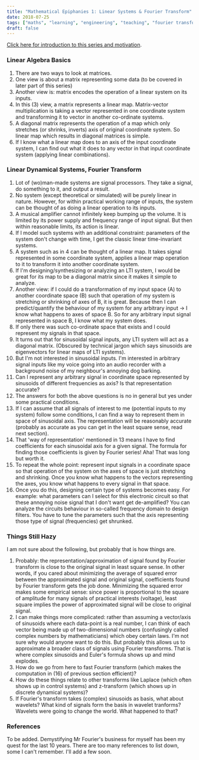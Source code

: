 ```yaml
---
title: "Mathematical Epiphanies 1: Linear Systems & Fourier Transform"
date: 2018-07-25
tags: ["maths", "learning", "engineering", "teaching", "fourier transform", "signals and systems", "maths-epiphany"]
draft: false
---
```


[Click here for introduction to this series and motivation](/post/mathematical_epiphanies_introduction/).

### Linear Algebra Basics

  1. There are two ways to look at matrices.
  2. One view is about a matrix representing some data (to be covered in later part of this series)
  3. Another view is: matrix encodes the operation of a linear system on its inputs.
  4. In this (3) view, a matrix represents a linear map. Matrix-vector multiplication is taking a vector
     represented in one coordinate system and transforming it to vector in another co-ordinate systems.
  5. A diagonal matrix represents the operation of a map which only stretches (or shrinks, inverts) axis of
     original coordinate system. So linear map which results in diagonal matrices is simple.
  6. If I know what a linear map does to an axis of the input coordinate system, I can find out what it does to
     any vector in that input coordinate system (applying linear combinations).

### Linear Dynamical Systems, Fourier Transform

  1. Lot of (wo)man-made systems are signal processors. They take a signal, do something to it, and output a result.
  2. No system (except theoretical or simulated) will be purely linear in nature. However, for within practical
     working range of inputs, the system can be thought of as doing a linear operation to its inputs.
  3. A musical amplifier cannot infinitely keep bumping up the volume. It is limited by its power supply and frequency
     range of input signal. But then within reasonable limits, its action is linear.
  4. If I model such systems with an additional constraint: parameters of the system don't change with time, I get the
     classic linear time-invariant systems.
  5. A system such as in 4 can be thought of a linear map. It takes signal represented in some coordinate system,
     applies a linear map operation to it to transform it into another coordinate system.
  6. If I'm designing/synthesizing or analyzing an LTI system, I would be great for its map to be a diagonal matrix
     since it makes it simple to analyze.
  7. Another view: if I could do a transformation of my input space (A) to another coordinate space (B) such that operation
     of my system is stretching or shrinking of axes of B, it is great. Because then I can predict/quantify the behaviour of my system for any arbitrary input -> I know what happens to axes of space B. So for any arbitrary input signal represented in space B, I know what my system does.
  8. If only there was such co-ordinate space that exists and I could represent my signals in that space.
  9. It turns out that for sinusoidal signal inputs, any LTI system will act as a diagonal matrix. (Obscured by
      technical jargon which says sinusoids are eigenvectors for linear maps of LTI systems).
  10. But I'm not interested in sinusoidal inputs. I'm interested in arbitrary signal inputs like my voice going
      into an audio recorder with a background noise of my neighbour's annoying dog barking.
  11. Can I represent any arbitrary signal in coordinate space represented by sinusoids of different frequencies
      as axis? Is that representation accurate?
  12. The answers for both the above questions is no in general but yes under some practical conditions.
  13. If I can assume that all signals of interest to me (potential inputs to my system) follow some conditions,
      I can find a way to represent them in space of sinusoidal axis. The representation will be reasonably accurate
      (probably as accurate as you can get in the least square sense, read next section).
  14. That 'way of representation' mentioned in 13 means I have to find coefficients for each sinusoidal axis for
      a given signal. The formula for finding those coefficients is given by Fourier series! Aha! That was long but worth it.
  15. To repeat the whole point: represent input signals in a coordinate space so that operation of the system
      on the axes of space is just stretching and shrinking. Once you know what happens to the vectors representing
      the axes, you know what happens to every signal in that space.
  16. Once you do this, designing certain type of systems becomes easy. For example: what parameters can I select
      for this electronic circuit so that these annoying noise signal that I don't want get de-amplified? You
      can analyze the circuits behaviour in so-called frequency domain to design filters. You have to tune the
      parameters such that the axis representing those type of signal (frequencies) get shrunked.

### Things Still Hazy

I am not sure about the following, but probably that is how things are.

  1. Probably: the representation/approximation of signal found by Fourier transform is close to the original signal in
     least square sense. In other words, if you cared about minimizing the average of squared error between the approximated signal and original signal, coefficients found by Fourier transform gets the job done. Minimizing
     the squared error makes some empirical sense: since power is proportional to the square of amplitude for many signals
     of practical interests (voltage), least square implies the power of approximated signal will be close to original
     signal.
  2. I can make things more complicated: rather than assuming a vector/axis of sinusoids where each data-point is
     a real number, I can think of each vector being made up of two-dimensional numbers (confusingly called complex numbers by mathematicians) which obey certain laws. I'm not sure why would anyone want to do this. But probably this allows us to approximate a broader class of signals using Fourier transforms. That is where complex sinusoids and Euler's formula shows up and mind explodes.
  3. How do we go from here to fast Fourier transform (which makes the computation in (16) of previous section efficient)?
  4. How do these things relate to other transforms like Laplace (which often shows up in control systems) and
     z-transform (which shows up in discrete dynamical systems)?
  5. If Fourier's transform takes (complex) sinusoids as basis, what about wavelets? What kind of signals form
     the basis in wavelet tranforms? Wavelets were going to change the world. What happened to that?


### References

To be added. Demystifying Mr Fourier's business for myself has been my quest for the last 10 years. There are too
many references to list down, some I can't remember. I'll add a few soon.
